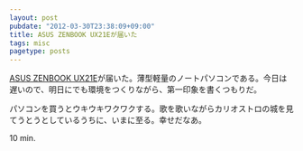 ```yaml
---
layout: post
pubdate: "2012-03-30T23:38:09+09:00"
title: ASUS ZENBOOK UX21Eが届いた
tags: misc
pagetype: posts
---
```

[ASUS ZENBOOK UX21E](http://zenbook.asus.com/jp/)が届いた。薄型軽量のノートパソコンである。今日は遅いので、明日にでも環境をつくりながら、第一印象を書くつもりだ。

パソコンを買うとウキウキワクワクする。歌を歌いながらカリオストロの城を見てうとうとしているうちに、いまに至る。幸せだなあ。

10 min.
